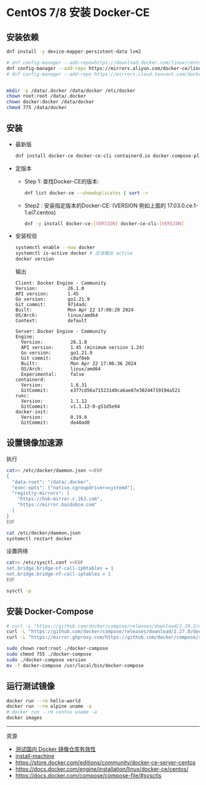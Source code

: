 # CentOS 7/8 安装 Docker-CE


## 安装依赖
```sh
dnf install -y device-mapper-persistent-data lvm2

# dnf config-manager --add-repo=https://download.docker.com/linux/centos/docker-ce.repo
dnf config-manager --add-repo https://mirrors.aliyun.com/docker-ce/linux/centos/docker-ce.repo
# dnf config-manager --add-repo https://mirrors.cloud.tencent.com/docker-ce/linux/centos/docker-ce.repo


mkdir -p /data/.docker /data/docker /etc/docker
chown root:root /data/.docker
chown docker:docker /data/docker
chmod 775 /data/docker
```

## 安装

- 最新版
  ```sh
  dnf install docker-ce docker-ce-cli containerd.io docker-compose-plugin
  ```
- 定版本
  - Step 1: 查找Docker-CE的版本:
    ```sh
    dnf list docker-ce --showduplicates | sort -r
    ```
  - Step2 : 安装指定版本的Docker-CE: (VERSION 例如上面的 17.03.0.ce.1-1.el7.centos)
    ```sh
    dnf -y install docker-ce-[VERSION] docker-ce-cli-[VERSION]
    ```

- 安装校验
  ```sh
  systemctl enable --now docker
  systemctl is-active docker # 应该输出 active
  docker version
  ```
  输出
  ```
  Client: Docker Engine - Community
  Version:           26.1.0
  API version:       1.45
  Go version:        go1.21.9
  Git commit:        9714adc
  Built:             Mon Apr 22 17:08:20 2024
  OS/Arch:           linux/amd64
  Context:           default

  Server: Docker Engine - Community
  Engine:
    Version:          26.1.0
    API version:      1.45 (minimum version 1.24)
    Go version:       go1.21.9
    Git commit:       c8af8eb
    Built:            Mon Apr 22 17:06:36 2024
    OS/Arch:          linux/amd64
    Experimental:     false
  containerd:
    Version:          1.6.31
    GitCommit:        e377cd56a71523140ca6ae87e30244719194a521
  runc:
    Version:          1.1.12
    GitCommit:        v1.1.12-0-g51d5e94
  docker-init:
    Version:          0.19.0
    GitCommit:        de40ad0

  ```


## 设置镜像加速源

执行
```sh
cat>> /etc/docker/daemon.json <<EOF
{
  "data-root": "/data/.docker",
  "exec-opts": ["native.cgroupdriver=systemd"],
  "registry-mirrors": [
    "https://hub-mirror.c.163.com", 
    "https://mirror.baidubce.com"
  ]
}
EOF

cat /etc/docker/daemon.json
systemctl restart docker
```

设置网络
```sh
cat>> /etc/sysctl.conf <<EOF
net.bridge.bridge-nf-call-ip6tables = 1
net.bridge.bridge-nf-call-iptables = 1
EOF

sysctl -p
```


## 安装 Docker-Compose
```sh
# curl -L "https://github.com/docker/compose/releases/download/1.29.2/docker-compose-$(uname -s)-$(uname -m)" -o docker-compose
curl -L "https://github.com/docker/compose/releases/download/2.27.0/docker-compose-$(uname -s)-$(uname -m)" -o docker-compose
curl -L "https://mirror.ghproxy.com/https://github.com/docker/compose/releases/download/v2.27.0/docker-compose-linux-x86_64" -o docker-compose

sudo chown root:root ./docker-compose
sudo chmod 755 ./docker-compose
sudo ./docker-compose version
mv -f docker-compose /usr/local/bin/docker-compose
```


## 运行测试镜像
```sh
docker run --rm hello-world
docker run --rm alpine uname -a
# docker run --rm centos uname -a
docker images
```


---
资源
- [测试国内 Docker 镜像仓库有效性](https://github.com/docker-practice/docker-registry-cn-mirror-test/actions)
- [install-machine](https://docs.docker.com/machine/install-machine/#install-machine-directly)
- https://store.docker.com/editions/community/docker-ce-server-centos
- https://docs.docker.com/engine/installation/linux/docker-ce/centos/
- https://docs.docker.com/compose/compose-file/#sysctls


